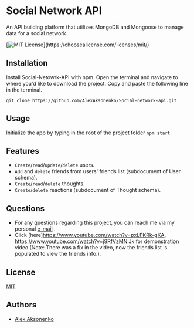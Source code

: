 
# Social Network API

An API building platform that utilizes MongoDB and Mongoose to manage data for a social network.



[![MIT License](https://img.shields.io/apm/l/atomic-design-ui.svg?)](https://choosealicense.com/licenses/mit/)



## Installation

Install Social-Netowrk-API with npm. Open the terminal and navigate to where you'd like to download the project.
Copy and paste the following line in the terminal.

```
git clone https://github.com/AlexAksonenko/Social-network-api.git
```
## Usage 
Initialize the app by typing in the root of the project folder ```npm start```.
    
## Features

- ```Create```/```read```/```update```/```delete``` users.
- ```Add``` and ```delete``` friends from users' friends list (subdocument of User schema).
- ```Create```/```read```/```delete``` thoughts.
- ```Create```/```delete``` reactions (subdocument of Thought schema).

## Questions
* For any questions regarding this project, you can reach me via my personal [e-mail](mailto:aksenenkos@gmail.com) .
* Click [here]https://www.youtube.com/watch?v=pxLFKRk-gKA, https://www.youtube.com/watch?v=j9RfVzMNiJk for demonstration video (Note: There was a fix in the video, now the friends list is populated to view the friends info.).
## License

[MIT](https://choosealicense.com/licenses/mit/)


## Authors

- [Alex Aksonenko](https://github.com/AlexAksonenko)